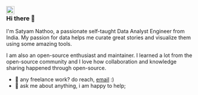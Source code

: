 <a href="https://www.linkedin.com/in/satyam-nathoo/">
  <img align="left" alt="Satyam's LinkedIN" width="22px" src="https://raw.githubusercontent.com/peterthehan/peterthehan/master/assets/linkedin.svg" />
</a>

### Hi there 👋
I'm Satyam Nathoo, a passionate self-taught Data Analyst Engineer from India. My passion for data helps me curate great stories and visualize them using some amazing tools.

I am also an open-source enthusiast and maintainer. I learned a lot from the open-source community and I love how collaboration and knowledge sharing happened through open-source.


  
- 💼 any freelance work? do reach, [email](mailto:satyamnathoo96@gmail.com) :)
- 💬 ask me about anything, i am happy to help;







